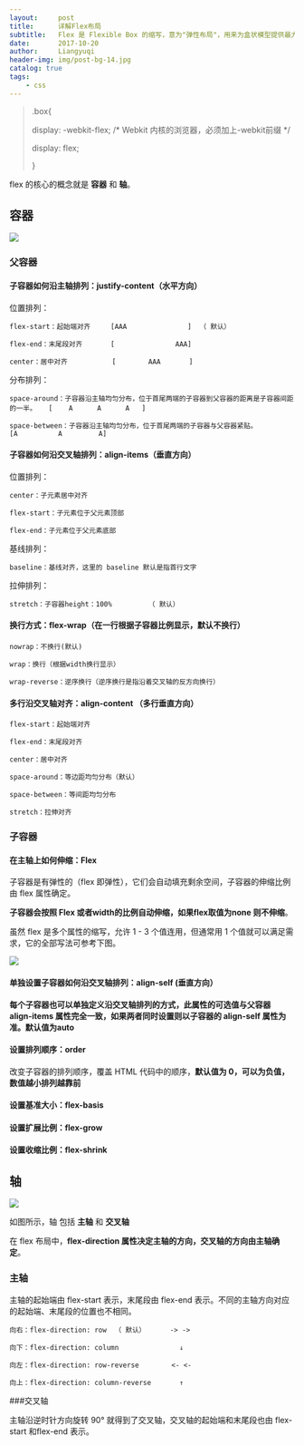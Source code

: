 ```yaml
---
layout:     post
title:      详解Flex布局
subtitle:   Flex 是 Flexible Box 的缩写，意为"弹性布局"，用来为盒状模型提供最大的灵活性。
date:       2017-10-20
author:     Liangyuqi
header-img: img/post-bg-14.jpg
catalog: true
tags:
    - css
---
```


> .box{
>
>   display: -webkit-flex; /* Webkit 内核的浏览器，必须加上-webkit前缀 */
>   
>   display: flex;
>   
>  }

flex 的核心的概念就是 **容器** 和 **轴**。

## 容器

![](https://dn-mhke0kuv.qbox.me/f443b657dbc39d361f68.png)

### 父容器

#### 子容器如何沿主轴排列：**justify-content（水平方向）** 

位置排列：

	flex-start：起始端对齐     [AAA               ]  （ 默认）
	
	flex-end：末尾段对齐       [               AAA]
	
	center：居中对齐           [        AAA       ]

分布排列：

	space-around：子容器沿主轴均匀分布，位于首尾两端的子容器到父容器的距离是子容器间距的一半。   [    A      A      A   ]          
	
	space-between：子容器沿主轴均匀分布，位于首尾两端的子容器与父容器紧贴。                   [A          A         A]     

#### 子容器如何沿交叉轴排列：**align-items（垂直方向）**

位置排列：

	center：子元素居中对齐

    flex-start：子元素位于父元素顶部

    flex-end：子元素位于父元素底部

基线排列：

	baseline：基线对齐，这里的 baseline 默认是指首行文字

拉伸排列：

	stretch：子容器height：100%         （ 默认）

#### 换行方式：flex-wrap（在一行根据子容器比例显示，默认不换行）

	nowrap：不换行(默认)
	
	wrap：换行（根据width换行显示）
	
	wrap-reverse：逆序换行（逆序换行是指沿着交叉轴的反方向换行）

#### 多行沿交叉轴对齐：align-content （多行垂直方向）

	flex-start：起始端对齐
	
	flex-end：末尾段对齐
	
	center：居中对齐
	
	space-around：等边距均匀分布（默认）
	
	space-between：等间距均匀分布
	
	stretch：拉伸对齐

### 子容器

#### 在主轴上如何伸缩：**Flex**

子容器是有弹性的（flex 即弹性），它们会自动填充剩余空间，子容器的伸缩比例由 flex 属性确定。

**子容器会按照 Flex 或者width的比例自动伸缩，如果flex取值为none 则不伸缩**。

虽然 flex 是多个属性的缩写，允许 1 - 3 个值连用，但通常用 1 个值就可以满足需求，它的全部写法可参考下图。

![](https://dn-mhke0kuv.qbox.me/78e9030183f686e0b6ed.png)

#### 单独设置子容器如何沿交叉轴排列：**align-self (垂直方向）**

**每个子容器也可以单独定义沿交叉轴排列的方式，此属性的可选值与父容器 align-items 属性完全一致，如果两者同时设置则以子容器的 align-self 属性为准。默认值为auto**

#### 设置排列顺序：order

改变子容器的排列顺序，覆盖 HTML 代码中的顺序，**默认值为 0，可以为负值，数值越小排列越靠前**

#### 设置基准大小：flex-basis

#### 设置扩展比例：flex-grow

#### 设置收缩比例：flex-shrink

## 轴

![](http://images2017.cnblogs.com/blog/1017580/201710/1017580-20171014162057543-1416494050.png)

如图所示，轴 包括 **主轴** 和 **交叉轴**

在 flex 布局中，**flex-direction 属性决定主轴的方向，交叉轴的方向由主轴确定**。

### 主轴

主轴的起始端由 flex-start 表示，末尾段由 flex-end 表示。不同的主轴方向对应的起始端、末尾段的位置也不相同。

	向右：flex-direction: row  （ 默认）      -> ->
	
	向下：flex-direction: column               ↓
	
	向左：flex-direction: row-reverse        <- <- 
	
	向上：flex-direction: column-reverse       ↑

###交叉轴

主轴沿逆时针方向旋转 90° 就得到了交叉轴，交叉轴的起始端和末尾段也由 flex-start 和flex-end 表示。

